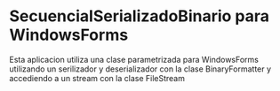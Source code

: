 # SecuencialSerializadoBinario para WindowsForms
Esta aplicacion utiliza una clase parametrizada para WindowsForms utilizando un serilizador y deserializador con la clase BinaryFormatter y accediendo a un stream con la clase FileStream
